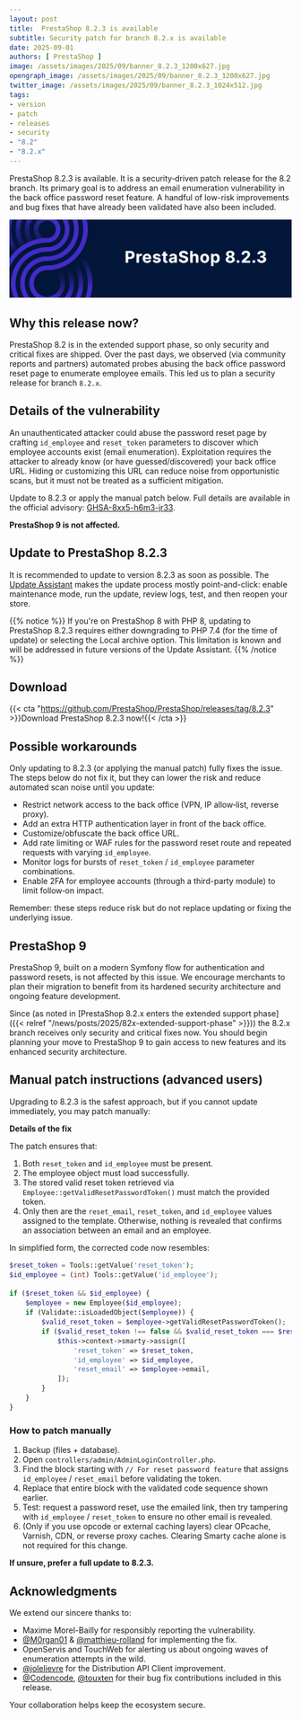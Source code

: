 ```yaml
---
layout: post
title:  PrestaShop 8.2.3 is available
subtitle: Security patch for branch 8.2.x is available
date: 2025-09-01
authors: [ PrestaShop ]
image: /assets/images/2025/09/banner_8.2.3_1200x627.jpg
opengraph_image: /assets/images/2025/09/banner_8.2.3_1200x627.jpg
twitter_image: /assets/images/2025/09/banner_8.2.3_1024x512.jpg
tags:
- version
- patch
- releases
- security
- "8.2"
- "8.2.x"
---
```


PrestaShop 8.2.3 is available. It is a security‑driven patch release for the 8.2 branch. Its primary goal is to address an email enumeration vulnerability in the back office password reset feature. A handful of low-risk improvements and bug fixes that have already been validated have also been included.

![PrestaShop 8.2.3 is available!](/assets/images/2025/09/banner_8.2.3_1534x424.jpg)

## Why this release now?

PrestaShop 8.2 is in the extended support phase, so only security and critical fixes are shipped. Over the past days, we observed (via community reports and partners) automated probes abusing the back office password reset page to enumerate employee emails. This led us to plan a security release for branch `8.2.x`.

## Details of the vulnerability

An unauthenticated attacker could abuse the password reset page by crafting `id_employee` and `reset_token` parameters to discover which employee accounts exist (email enumeration). Exploitation requires the attacker to already know (or have guessed/discovered) your back office URL. Hiding or customizing this URL can reduce noise from opportunistic scans, but it must not be treated as a sufficient mitigation.

Update to 8.2.3 or apply the manual patch below. Full details are available in the official advisory: [GHSA-8xx5-h6m3-jr33](https://github.com/PrestaShop/PrestaShop/security/advisories/GHSA-8xx5-h6m3-jr33). 

**PrestaShop 9 is not affected.** 

## Update to PrestaShop 8.2.3

It is recommended to update to version 8.2.3 as soon as possible. The [Update Assistant](https://github.com/PrestaShop/autoupgrade/releases/) makes the update process mostly point-and-click: enable maintenance mode, run the update, review logs, test, and then reopen your store.

{{% notice %}}
If you're on PrestaShop 8 with PHP 8, updating to PrestaShop 8.2.3 requires either downgrading to PHP 7.4 (for the time of update) or selecting the Local archive option. This limitation is known and will be addressed in future versions of the Update Assistant. 
{{% /notice %}}

## Download
{{< cta "https://github.com/PrestaShop/PrestaShop/releases/tag/8.2.3" >}}Download PrestaShop 8.2.3 now!{{< /cta >}}

## Possible workarounds

Only updating to 8.2.3 (or applying the manual patch) fully fixes the issue. The steps below do not fix it, but they can lower the risk and reduce automated scan noise until you update:

- Restrict network access to the back office (VPN, IP allow‑list, reverse proxy).
- Add an extra HTTP authentication layer in front of the back office.
- Customize/obfuscate the back office URL.
- Add rate limiting or WAF rules for the password reset route and repeated requests with varying `id_employee`.
- Monitor logs for bursts of `reset_token` / `id_employee` parameter combinations.
- Enable 2FA for employee accounts (through a third-party module) to limit follow‑on impact.

Remember: these steps reduce risk but do not replace updating or fixing the underlying issue.

## PrestaShop 9

PrestaShop 9, built on a modern Symfony flow for authentication and password resets, is not affected by this issue. We encourage merchants to plan their migration to benefit from its hardened security architecture and ongoing feature development.

Since (as noted in [PrestaShop 8.2.x enters the extended support phase]({{< relref "/news/posts/2025/82x-extended-support-phase" >}})) the 8.2.x branch receives only security and critical fixes now. You should begin planning your move to PrestaShop 9 to gain access to new features and its enhanced security architecture.

## Manual patch instructions (advanced users)

Upgrading to 8.2.3 is the safest approach, but if you cannot update immediately, you may patch manually:

**Details of the fix**

The patch ensures that:
1. Both `reset_token` and `id_employee` must be present.
2. The employee object must load successfully.
3. The stored valid reset token retrieved via `Employee::getValidResetPasswordToken()` must match the provided token.
4. Only then are the `reset_email`, `reset_token`, and `id_employee` values assigned to the template. Otherwise, nothing is revealed that confirms an association between an email and an employee.

In simplified form, the corrected code now resembles:

```php
$reset_token = Tools::getValue('reset_token');
$id_employee = (int) Tools::getValue('id_employee');

if ($reset_token && $id_employee) {
	$employee = new Employee($id_employee);
	if (Validate::isLoadedObject($employee)) {
		$valid_reset_token = $employee->getValidResetPasswordToken();
		if ($valid_reset_token !== false && $valid_reset_token === $reset_token) {
			$this->context->smarty->assign([
				'reset_token' => $reset_token,
				'id_employee' => $id_employee,
				'reset_email' => $employee->email,
			]);
		}
	}
}
```

### How to patch manually

1. Backup (files + database).
2. Open `controllers/admin/AdminLoginController.php`.
3. Find the block starting with `// For reset password feature` that assigns `id_employee` / `reset_email` before validating the token.
4. Replace that entire block with the validated code sequence shown earlier.
5. Test: request a password reset, use the emailed link, then try tampering with `id_employee` / `reset_token` to ensure no other email is revealed.
6. (Only if you use opcode or external caching layers) clear OPcache, Varnish, CDN, or reverse proxy caches. Clearing Smarty cache alone is not required for this change.

**If unsure, prefer a full update to 8.2.3.**

## Acknowledgments

We extend our sincere thanks to:
* Maxime Morel-Bailly for responsibly reporting the vulnerability.
* [@M0rgan01](https://github.com/M0rgan01) & [@matthieu-rolland](https://github.com/matthieu-rolland) for implementing the fix.
* OpenServis and TouchWeb for alerting us about ongoing waves of enumeration attempts in the wild.
* [@jolelievre](https://github.com/jolelievre) for the Distribution API Client improvement.
* [@Codencode](https://github.com/Codencode), [@touxten](https://github.com/touxten) for their bug fix contributions included in this release.

Your collaboration helps keep the ecosystem secure.

